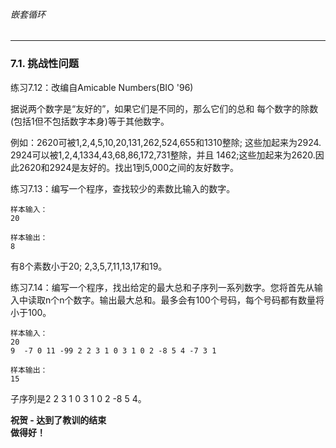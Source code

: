 
###### 嵌套循环
---

### 7.1. 挑战性问题

练习7.12：改编自Amicable Numbers(BIO '96)

据说两个数字是“友好的”，如果它们是不同的，那么它们的总和
每个数字的除数(包括1但不包括数字本身)等于其他数字。

例如：2620可被1,2,4,5,10,20,131,262,524,655和1310整除;
这些加起来为2924. 2924可以被1,2,4,1334,43,68,86,172,731整除，并且
1462;这些加起来为2620.因此2620和2924是友好的。找出1到5,000之间的友好数字。

练习7.13：编写一个程序，查找较少的素数比输入的数字。

```
样本输入：
20
```

```
样本输出：
8
```

有8个素数小于20; 2,3,5,7,11,13,17和19。

练习7.14：编写一个程序，找出给定的最大总和子序列一系列数字。您将首先从输入中读取n个n个数字。输出最大总和。最多会有100个号码，每个号码都有数量将小于100。

```
样本输入：
20
9  -7 0 11 -99 2 2 3 1 0 3 1 0 2 -8 5 4 -7 3 1
```

```
样本输出：
15
```

子序列是2 2 3 1 0 3 1 0 2 -8 5 4。


**祝贺 - 达到了教训的结束** <br>
**做得好！**
